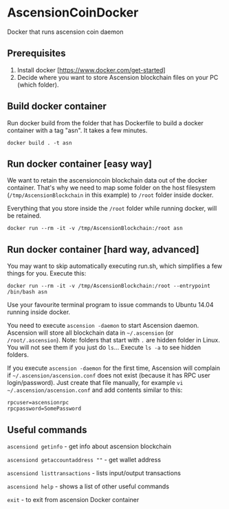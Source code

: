 # AscensionCoinDocker

Docker that runs ascension coin daemon


## Prerequisites

1) Install docker [https://www.docker.com/get-started]
2) Decide where you want to store Ascension blockchain files on your PC (which folder).


## Build docker container

Run docker build from the folder that has Dockerfile to build a docker container with a tag "asn". It takes a few minutes.
```
docker build . -t asn
```


## Run docker container [easy way]

We want to retain the ascensioncoin blockchain data out of the docker container.
That's why we need to map some folder on the host filesystem (`/tmp/AscensionBlockchain` in this example) to `/root` folder inside docker.

Everything that you store inside the `/root` folder while running docker, will be retained.

```
docker run --rm -it -v /tmp/AscensionBlockchain:/root asn
```


## Run docker container [hard way, advanced]

You may want to skip automatically executing run.sh, which simplifies a few things for you. Execute this:
```
docker run --rm -it -v /tmp/AscensionBlockchain:/root --entrypoint /bin/bash asn
```

Use your favourite terminal program to issue commands to Ubuntu 14.04 running inside docker.

You need to execute `ascension -daemon` to start Ascension daemon. Ascension will store all blockchain data in `~/.ascension`  (or `/root/.ascension`). Note: folders that start with `.` are hidden folder in Linux. You will not see them if you just do `ls`... Execute `ls -a` to see hidden folders.

If you execute `ascension -daemon` for the first time, Ascension will complain if `~/.ascension/ascension.conf` does not exist (because it has RPC user login/password). Just create that file manually, for example `vi ~/.ascension/ascension.conf` and add contents similar to this:
```
rpcuser=ascensionrpc
rpcpassword=SomePassword
```


## Useful commands

`ascensiond getinfo` - get info about ascension blockchain

`ascensiond getaccountaddress ""` - get wallet address

`ascensiond listtransactions` - lists input/output transactions

`ascensiond help` - shows a list of other useful commands

`exit` - to exit from ascension Docker container
